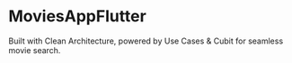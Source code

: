 # MoviesAppFlutter
Built with Clean Architecture, powered by Use Cases &amp; Cubit for seamless movie search.
